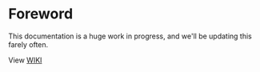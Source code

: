 # Foreword

This documentation is a huge work in progress, and we'll be updating this farely often.

View [WIKI](../../wiki)